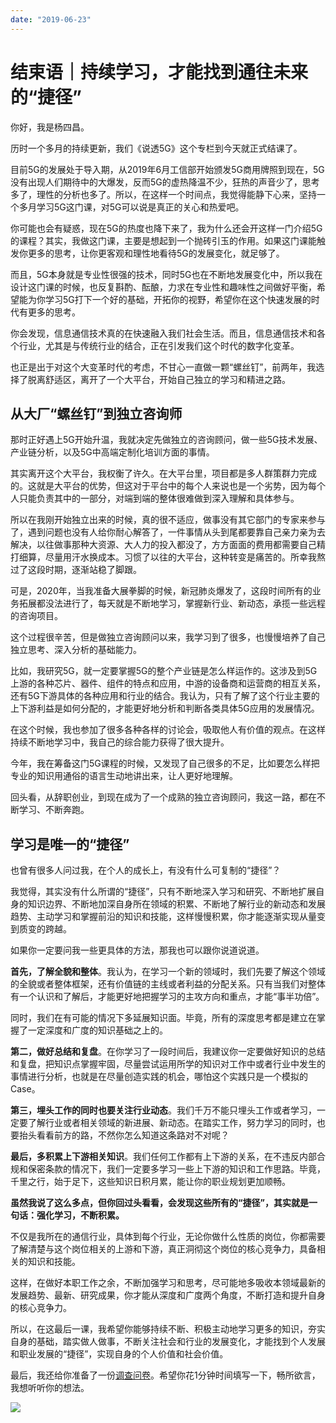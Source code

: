 ```yaml
---
date: "2019-06-23"
---  
```

      
# 结束语｜持续学习，才能找到通往未来的“捷径”
你好，我是杨四昌。

历时一个多月的持续更新，我们《说透5G》这个专栏到今天就正式结课了。

目前5G的发展处于导入期，从2019年6月工信部开始颁发5G商用牌照到现在，5G没有出现人们期待中的大爆发，反而5G的虚热降温不少，狂热的声音少了，思考多了，理性的分析也多了。所以，在这样一个时间点，我觉得能静下心来，坚持一个多月学习5G这门课，对5G可以说是真正的关心和热爱吧。

你可能也会有疑惑，现在5G的热度也降下来了，我为什么还会开这样一门介绍5G的课程？其实，我做这门课，主要是想起到一个抛砖引玉的作用。如果这门课能触发你更多的思考，让你更客观和理性地看待5G的发展变化，就足够了。

而且，5G本身就是专业性很强的技术，同时5G也在不断地发展变化中，所以我在设计这门课的时候，也反复斟酌、酝酿，力求在专业性和趣味性之间做好平衡，希望能为你学习5G打下一个好的基础，开拓你的视野，希望你在这个快速发展的时代有更多的思考。

你会发现，信息通信技术真的在快速融入我们社会生活。而且，信息通信技术和各个行业，尤其是与传统行业的结合，正在引发我们这个时代的数字化变革。

也正是出于对这个大变革时代的考虑，不甘心一直做一颗“螺丝钉”，前两年，我选择了脱离舒适区，离开了一个大平台，开始自己独立的学习和精进之路。

<!-- [[[read_end]]] -->

## 从大厂“螺丝钉”到独立咨询师

那时正好遇上5G开始升温，我就决定先做独立的咨询顾问，做一些5G技术发展、产业链分析，以及5G中高端定制化培训方面的事情。

其实离开这个大平台，我权衡了许久。在大平台里，项目都是多人群策群力完成的。这就是大平台的优势，但这对于平台中的每个人来说也是一个劣势，因为每个人只能负责其中的一部分，对端到端的整体很难做到深入理解和具体参与。

所以在我刚开始独立出来的时候，真的很不适应，做事没有其它部门的专家来参与了，遇到问题也没有人给你耐心解答了，一件事情从头到尾都要靠自己亲力亲为去解决，以往做事那种大资源、大人力的投入都没了，方方面面的费用都需要自己精打细算，尽量用汗水换成本。习惯了以往的大平台，这种转变是痛苦的。所幸我熬过了这段时期，逐渐站稳了脚跟。

可是，2020年，当我准备大展拳脚的时候，新冠肺炎爆发了，这段时间所有的业务拓展都没法进行了，每天就是不断地学习，掌握新行业、新动态，承揽一些远程的咨询项目。

这个过程很辛苦，但是做独立咨询顾问以来，我学习到了很多，也慢慢培养了自己独立思考、深入分析的基础能力。

比如，我研究5G，就一定要掌握5G的整个产业链是怎么样运作的。这涉及到5G上游的各种芯片、器件、组件的特点和应用，中游的设备商和运营商的相互关系，还有5G下游具体的各种应用和行业的结合。我认为，只有了解了这个行业主要的上下游利益是如何分配的，才能更好地分析和判断各类具体5G应用的发展情况。

在这个时候，我也参加了很多各种各样的讨论会，吸取他人有价值的观点。在这样持续不断地学习中，我自己的综合能力获得了很大提升。

今年，我在筹备这门5G课程的时候，又发现了自己很多的不足，比如要怎么样把专业的知识用通俗的语言生动地讲出来，让人更好地理解。

回头看，从辞职创业，到现在成为了一个成熟的独立咨询顾问，我这一路，都在不断学习、不断奔跑。

## 学习是唯一的“捷径”

也曾有很多人问过我，在个人的成长上，有没有什么可复制的“捷径”？

我觉得，其实没有什么所谓的“捷径”，只有不断地深入学习和研究、不断地扩展自身的知识边界、不断地加深自身所在领域的积累、不断地了解行业的新动态和发展趋势、主动学习和掌握前沿的知识和技能，这样慢慢积累，你才能逐渐实现从量变到质变的跨越。

如果你一定要问我一些更具体的方法，那我也可以跟你说道说道。

**首先，了解全貌和整体**。我认为，在学习一个新的领域时，我们先要了解这个领域的全貌或者整体框架，还有价值链的主线或者利益的分配关系。只有当我们对整体有一个认识和了解后，才能更好地把握学习的主攻方向和重点，才能“事半功倍”。

同时，我们在有可能的情况下多延展知识面。毕竟，所有的深度思考都是建立在掌握了一定深度和广度的知识基础之上的。

**第二，做好总结和复盘**。在你学习了一段时间后，我建议你一定要做好知识的总结和复盘，把知识点掌握牢固，尽量尝试运用所学的知识对工作中或者行业中发生的事情进行分析，也就是在尽量创造实践的机会，哪怕这个实践只是一个模拟的Case。

**第三，埋头工作的同时也要关注行业动态**。我们千万不能只埋头工作或者学习，一定要了解行业或者相关领域的新进展、新动态。在踏实工作，努力学习的同时，也要抬头看看前方的路，不然你怎么知道这条路对不对呢？

**最后，多积累上下游相关知识**。我们任何工作都有上下游的关系，在不违反内部合规和保密条款的情况下，我们一定要多学习一些上下游的知识和工作思路。毕竟，千里之行，始于足下，这些知识日积月累，能让你的职业规划更加顺畅。

**虽然我说了这么多点，但你回过头看看，会发现这些所有的“捷径”，其实就是一句话：强化学习，不断积累。**

不仅是我所在的通信行业，具体到每个行业，无论你做什么性质的岗位，你都需要了解清楚与这个岗位相关的上游和下游，真正洞彻这个岗位的核心竞争力，具备相关的知识和技能。

这样，在做好本职工作之余，不断加强学习和思考，尽可能地多吸收本领域最新的发展趋势、最新、研究成果，你才能从深度和广度两个角度，不断打造和提升自身的核心竞争力。

所以，在这最后一课，我希望你能够持续不断、积极主动地学习更多的知识，夯实自身的基础，踏实做人做事，不断关注社会和行业的发展变化，才能找到个人发展和职业发展的“捷径”，实现自身的个人价值和社会价值。

最后，我还给你准备了一份[调查问卷](http://jinshuju.net/f/zGbBL4)。希望你花1分钟时间填写一下，畅所欲言，我想听听你的想法。

[![](/images/说透5g/05.结束语/resourceimage9e7a9e9ba01cc3ac238804a96b7d5ee44f7a.jpg)](http://jinshuju.net/f/zGbBL4)